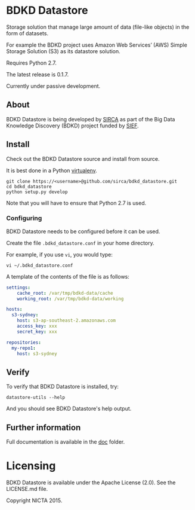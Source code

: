 # BDKD Datastore

Storage solution that manage large amount of data (file-like objects) in the form of datasets.

For example the BDKD project uses Amazon Web Services’ (AWS) Simple Storage Solution (S3) as its datastore solution.

Requires Python 2.7.

The latest release is 0.1.7.

Currently under passive development.


## About

BDKD Datastore is being developed by [SIRCA](http://www.sirca.org.au/) as part of the Big Data Knowledge Discovery (BDKD) project funded by [SIEF](http://www.sief.org.au).

## Install

Check out the BDKD Datastore source and install from source.

It is best done in a Python [virtualenv](https://virtualenv.pypa.io/en/latest/).


    git clone https://<username>@github.com/sirca/bdkd_datastore.git
    cd bdkd_datastore
    python setup.py develop

Note that you will have to ensure that Python 2.7 is used.
    

### Configuring
BDKD Datastore needs to be configured before it can be used.

Create the file `.bdkd_datastore.conf` in your home directory.

For example, if you use `vi`, you would type:

    vi ~/.bdkd_datastore.conf

A template of the contents of the file is as follows:
```yaml
settings:
    cache_root: /var/tmp/bdkd-data/cache
    working_root: /var/tmp/bdkd-data/working

hosts:
  s3-sydney:
    host: s3-ap-southeast-2.amazonaws.com
    access_key: xxx
    secret_key: xxx

repositories:
  my-repo1:
    host: s3-sydney
```

## Verify

To verify that BDKD Datastore is installed, try:

    datastore-utils --help
    
And you should see BDKD Datastore's help output.


## Further information

Full documentation is available in the [doc](doc/README.md) folder.


# Licensing
BDKD Datastore is available under the Apache License (2.0). See the LICENSE.md file.

Copyright NICTA 2015.

